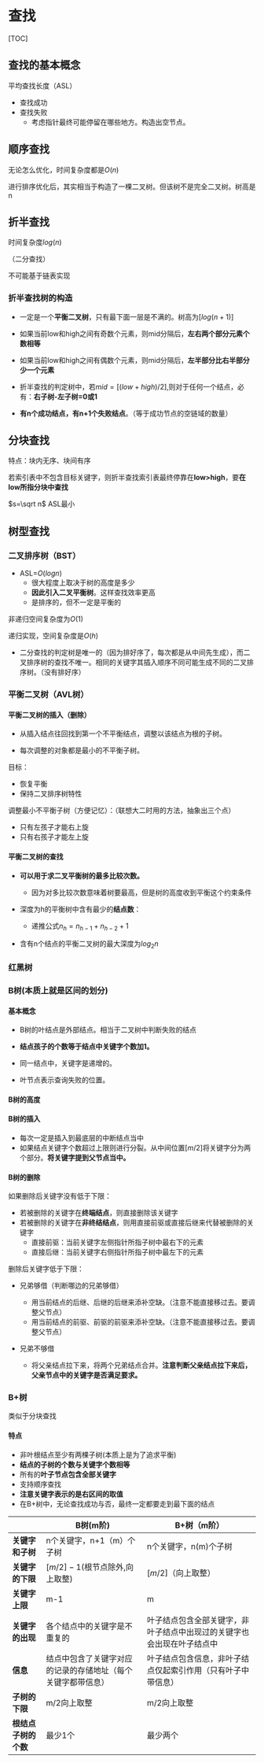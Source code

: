 # 查找

[TOC]

## 查找的基本概念

平均查找长度（ASL）

+ 查找成功
+ 查找失败
  + 考虑指针最终可能停留在哪些地方。构造出空节点。

## 顺序查找

无论怎么优化，时间复杂度都是$O(n)$

进行排序优化后，其实相当于构造了一棵二叉树。但该树不是完全二叉树。树高是n

## 折半查找

时间复杂度$log(n)$

（二分查找）

不可能基于链表实现

### 折半查找树的构造

+ 一定是一个**平衡二叉树**，只有最下面一层是不满的。树高为$[log(n+1)]$

+ 如果当前low和high之间有奇数个元素，则mid分隔后，**左右两个部分元素个数相等**
+ 如果当前low和high之间有偶数个元素，则mid分隔后，**左半部分比右半部分少一个元素**
+ 折半查找的判定树中，若$mid=[(low+high)/2]$,则对于任何一个结点，必有：**右子树-左子树=0或1**
+ **有n个成功结点，有n+1个失败结点**。（等于成功节点的空链域的数量）

## 分块查找

特点：块内无序、块间有序

若索引表中不包含目标关键字，则折半查找索引表最终停靠在**low>high**，要**在low所指分块中查找**

$s=\sqrt n$   ASL最小

## 树型查找

### 二叉排序树（BST）

+ ASL=$O(logn)$
  + 很大程度上取决于树的高度是多少
  + **因此引入二叉平衡树**。这样查找效率更高
  + 是排序的，但不一定是平衡的

非递归空间复杂度为$O(1)$

递归实现，空间复杂度是$O(h)$

+ 二分查找的判定树是唯一的（因为排好序了，每次都是从中间先生成），而二叉排序树的查找不唯一。相同的关键字其插入顺序不同可能生成不同的二叉排序树。（没有排好序）

### 平衡二叉树（AVL树）

#### 平衡二叉树的插入（删除）

+ 从插入结点往回找到第一个不平衡结点，调整以该结点为根的子树。

+ 每次调整的对象都是最小的不平衡子树。

目标：

+ 恢复平衡
+ 保持二叉排序树特性

调整最小不平衡子树（方便记忆）：（联想大二时用的方法，抽象出三个点）

+ 只有左孩子才能右上旋
+ 只有右孩子才能左上旋

#### 平衡二叉树的查找

+ **可以用于求二叉平衡树的最多比较次数。**
  + 因为对多比较次数意味着树要最高，但是树的高度收到平衡这个约束条件

+ 深度为h的平衡树中含有最少的**结点数**：
  + 递推公式$n_h=n_{h-1}+n_{h-2}+1$
+ 含有n个结点的平衡二叉树的最大深度为$log_2n$



### 红黑树

### B树(本质上就是区间的划分)

#### 基本概念

+ B树的叶结点是外部结点。相当于二叉树中判断失败的结点

+ **结点孩子的个数等于结点中关键字个数加1。**
+ 同一结点中，关键字是递增的。

+ 叶节点表示查询失败的位置。

#### B树的高度

#### B树的插入

+ 每次一定是插入到最底层的中断结点当中
+ 如果结点关键字个数超过上限则进行分裂。从中间位置$[m/2]$将关键字分为两个部分。**将关键字提到父节点当中。**

#### B树的删除

如果删除后关键字没有低于下限：

+ 若被删除的关键字在**终端结点**，则直接删除该关键字
+ 若被删除的关键字在**非终结结点**，则用直接前驱或直接后继来代替被删除的关键字
  + 直接前驱：当前关键字左侧指针所指子树中最右下的元素
  + 直接后继：当前关键字右侧指针所指子树中最左下的元素

删除后关键字低于下限：

+ 兄弟够借（判断哪边的兄弟够借）
  + 用当前结点的后继、后继的后继来添补空缺。（注意不能直接移过去。要调整父节点）
  + 用当前结点的前驱、前驱的前驱来添补空缺。（注意不能直接移过去。要调整父节点）

+ 兄弟不够借
  + 将父亲结点拉下来，将两个兄弟结点合并。**注意判断父亲结点拉下来后，父亲节点中的关键字是否满足要求。**

### B+树

类似于分块查找

#### 特点

+ 非叶根结点至少有两棵子树(本质上是为了追求平衡)
+ **结点的子树的个数与关键字个数相等**
+ 所有的**叶子节点包含全部关键字**
+ 支持顺序查找
+ **注意关键字表示的是右区间的取值**
+ 在B+树中，无论查找成功与否，最终一定都要走到最下面的结点

|                      | B树(m阶)                                                     | B+树（m阶）                                                  |
| -------------------- | ------------------------------------------------------------ | ------------------------------------------------------------ |
| **关键字和子树**     | n个关键字，n+1（m）个子树                                    | n个关键字，n(m)个子树                                        |
| **关键字的下限**     | $[m/2]-1$(根节点除外,向上取整)                               | $[m/2]$（向上取整）                                          |
| **关键字上限**       | m-1                                                          | m                                                            |
| **关键字的出现**     | 各个结点中的关键字是不重复的                                 | 叶子结点包含全部关键字，非叶子结点中出现过的关键字也会出现在叶子结点中 |
| **信息**             | 结点中包含了关键字对应的记录的存储地址（每个关键字都带信息） | 叶子结点包含信息，非叶子结点仅起索引作用（只有叶子中带信息） |
| **子树的下限**       | m/2向上取整                                                  | m/2向上取整                                                  |
| **根结点子树的个数** | 最少1个                                                      | 最少两个                                                     |



